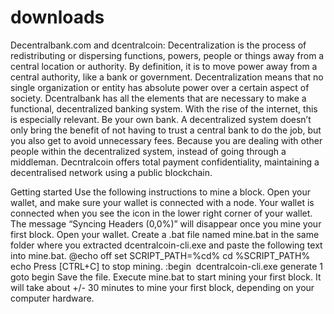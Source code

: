 # downloads

Decentralbank.com and dcentralcoin:
Decentralization is the process of redistributing or dispersing functions, powers, people or things away from a central location or authority. By definition, it is to move power away from a central authority, like a bank or government. Decentralization means that no single organization or entity has absolute power over a certain aspect of society.
Dcentralbank has all the elements that are necessary to make a functional, decentralized banking system. With the rise of the internet, this is especially relevant. Be your own bank. A decentralized system doesn’t only bring the benefit of not having to trust a central bank to do the job, but you also get to avoid unnecessary fees. Because you are dealing with other people within the decentralized system, instead of going through a middleman. Decntralcoin offers total payment confidentiality, maintaining a decentralised network using a public blockchain.

Getting started
Use the following instructions to mine a block.
Open your wallet, and make sure your wallet is connected with a node. 
Your wallet is connected when you see the icon in the lower right corner of your wallet.
The message “Syncing Headers (0,0%)” will disappear once you mine your first block.
Open your wallet.
Create a .bat file named mine.bat in the same folder where you extracted dcentralcoin-cli.exe and paste the following text into mine.bat.
@echo off
set SCRIPT_PATH=%cd%
cd %SCRIPT_PATH%
echo Press [CTRL+C] to stop mining.
:begin
 dcentralcoin-cli.exe generate 1
goto begin 
Save the file.
Execute mine.bat to start mining your first block.
It will take about +/- 30 minutes to mine your first block, depending on your computer hardware.

